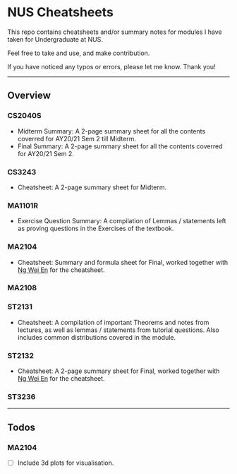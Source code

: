 # NUS Cheatsheets
This repo contains cheatsheets and/or summary notes for modules I have taken for Undergraduate at NUS.

Feel free to take and use, and make contribution.

If you have noticed any typos or errors, please let me know. Thank you!

-----
## Overview
### CS2040S
- Midterm Summary: A 2-page summary sheet for all the contents coverred for AY20/21 Sem 2 till Midterm.
- Final Summary: A 2-page summary sheet for all the contents coverred for AY20/21 Sem 2.

### CS3243
- Cheatsheet: A 2-page summary sheet for Midterm.


### MA1101R
- Exercise Question Summary: A compilation of Lemmas / statements left as proving questions in the Exercises of the textbook.


### MA2104
- Cheatsheet: Summary and formula sheet for Final, worked together with [Ng Wei En](https://github.com/wei2912) for the cheatsheet.


### MA2108


### ST2131
- Cheatsheet: A compilation of important Theorems and notes from lectures, as well as lemmas / statements from tutorial questions. Also includes common distributions covered in the module.


### ST2132
- Cheatsheet: A 2-page summary sheet for Final, worked together with [Ng Wei En](https://github.com/weien2912) for the cheatsheet.


### ST3236


-----
## Todos
### MA2104
- [ ] Include 3d plots for visualisation.

